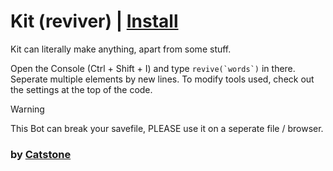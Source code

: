 # Kit (reviver) | [Install](https://raw.githubusercontent.com/InfiniteCraftCommunity/userscripts/master/userscripts/Kit/index.user.js)

Kit can literally make anything, apart from some stuff.

Open the Console (Ctrl + Shift + I) and type
```revive(`words`)``` in there. Seperate multiple elements by new lines.
To modify tools used, check out the settings at the top of the code.

> [!WARNING]  
> This Bot can break your savefile, PLEASE use it on a seperate file / browser.

### by [Catstone](https://github.com/RedCatstone)
